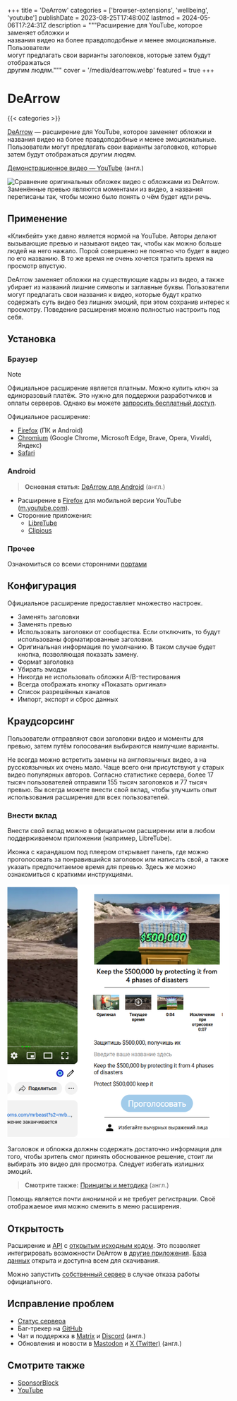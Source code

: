 +++
title = 'DeArrow'
categories = ['browser-extensions', 'wellbeing', 'youtube']
publishDate = 2023-08-25T17:48:00Z
lastmod = 2024-05-06T17:24:31Z
description = """Расширение для YouTube, которое заменяет обложки и \
названия видео на более правдоподобные и менее эмоциональные. Пользователи \
могут предлагать свои варианты заголовков, которые затем будут отображаться \
другим людям."""
cover = '/media/dearrow.webp'
featured = true
+++

# DeArrow
{{< categories >}}

[DeArrow](https://dearrow.ajay.app) — расширение для YouTube, которое заменяет
обложки и названия видео на более правдоподобные и менее эмоциональные.
Пользователи могут предлагать свои варианты заголовков, которые затем будут
отображаться другим людям.

[Демонстрационное видео — YouTube](https://youtu.be/QjjpDhHh_QI) (англ.)

![Сравнение оригинальных обложек видео с обложками из DeArrow. Заменённые превью
являются моментами из видео, а названия переписаны так, чтобы можно было понять
о чём будет идти речь.](/media/dearrow.webp)

## Применение

«Кликбейт» уже давно является нормой на YouTube. Авторы делают вызывающие
превью и называют видео так, чтобы как можно больше людей на него нажало. Порой
совершенно не понятно что будет в видео по его названию. В то же время не очень
хочется тратить время на просмотр впустую.

DeArrow заменяет обложки на существующие кадры из видео, а также убирает из
названий лишние символы и заглавные буквы. Пользователи могут предлагать свои
названия к видео, которые будут кратко содержать суть видео без лишних эмоций,
при этом сохранив интерес к просмотру. Поведение расширения можно полностью
настроить под себя.

## Установка

### Браузер

> [!note]
Официальное расширение является платным. Можно купить ключ за единоразовый
платёж. Это нужно для поддержки разработчиков и оплаты серверов. Однако вы
можете [запросить бесплатный доступ](https://dearrow.ajay.app/free).

Официальное расширение:

- [Firefox](https://addons.mozilla.org/firefox/addon/dearrow) (ПК и Android)
- [Chromium](https://chrome.google.com/webstore/detail/enamippconapkdmgfgjchkhakpfinmaj)
(Google Chrome, Microsoft Edge, Brave, Opera, Vivaldi, Яндекс)
- [Safari](https://apps.apple.com/app/dearrow-for-youtube/id6451469297)

### Android

> **Основная статья:**
[DeArrow для Android](https://github.com/ajayyy/DeArrow/wiki/Android)
(англ.)

- Расширение в [Firefox](https://addons.mozilla.org/android/addon/dearrow) для
мобильной версии YouTube ([m.youtube.com](https://m.youtube.com)).
- Сторонние приложения:
    - [LibreTube](https://github.com/libre-tube/LibreTube)
    - [Clipious](https://github.com/lamarios/clipious)

### Прочее

Ознакомиться со всеми сторонними
[портами](https://wiki.sponsor.ajay.app/w/DeArrow/Community)

## Конфигурация

Официальное расширение предоставляет множество настроек.

- Заменять заголовки
- Заменять превью
- Использовать заголовки от сообщества. Если отключить, то будут использованы
форматированные заголовки.
- Оригинальная информация по умолчанию. В таком случае будет кнопка, позволяющая
показать замену.
- Формат заголовка
- Убирать эмодзи
- Никогда не использовать обложки A/B-тестирования
- Всегда отображать кнопку «Показать оригинал»
- Список разрешённых каналов
- Импорт, экспорт и сброс данных

## Краудсорсинг

Пользователи отправляют свои заголовки видео и моменты для превью, затем путём
голосования выбираются наилучшие варианты.

Не всегда можно встретить замены на англоязычных видео, а на русскоязычных их
очень мало. Чаще всего они присутствуют у старых видео популярных авторов.
Согласно статистике сервера, более 17 тысяч пользователей отправили 155 тысяч
заголовков и 77 тысяч превью. Вы всегда можете внести свой вклад, чтобы
улучшить опыт использования расширения для всех пользователей.

### Внести вклад

Внести свой вклад можно в официальном расширении или в любом поддерживаемом
приложении (например, LibreTube).

Иконка с карандашом под плеером открывает панель, где можно проголосовать за
понравившийся заголовок или написать свой, а также указать предпочитаемое время
для превью. Здесь же можно ознакомиться с краткими инструкциями.

![Меню редактирования видео DeArrow](/media/dearrow_edit.png)

Заголовок и обложка должны содержать достаточно информации для того, чтобы
зритель смог принять обоснованное решение, стоит ли выбирать это видео для
просмотра. Следует избегать излишних эмоций.

> **Смотрите также:**
[Принципы и методика](https://wiki.sponsor.ajay.app/w/DeArrow/Guidelines)
(англ.)

Помощь является почти анонимной и не требует регистрации. Своё отображаемое имя
можно сменить в меню расширения.

## Открытость

Расширение и [API](https://wiki.sponsor.ajay.app/w/API_Docs/DeArrow) с
[открытым исходным кодом](https://github.com/ajayyy/DeArrow). Это позволяет
интегрировать возможности DeArrow в
[другие приложения](https://wiki.sponsor.ajay.app/w/DeArrow/Community).
[База данных](https://sponsor.ajay.app/database) открыта и доступна всем для
скачивания.

Можно запустить [собственный сервер](https://github.com/mchangrh/sb-mirror)
в случае отказа работы официального.

## Исправление проблем

- [Статус сервера](https://status.sponsor.ajay.app)
- Баг-трекер на [GitHub](https://github.com/ajayyy/DeArrow/issues)
- Чат и поддержка в [Matrix](https://matrix.to/#/#sponsor:ajay.app) и
[Discord](https://discord.gg/SponsorBlock) (англ.)
- Обновления и новости в [Mastodon](https://fosstodon.org/@sponsorblock) и
[X (Twitter)](https://twitter.com/SponsorBlock) (англ.)

## Смотрите также

- [SponsorBlock](/wiki/sponsorblock)
- [YouTube](/wiki/youtube)
